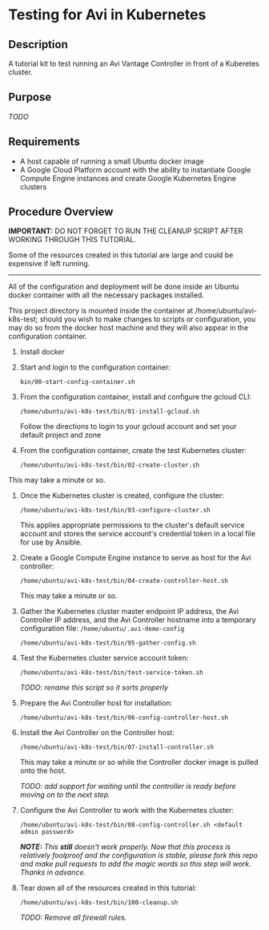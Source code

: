 # Testing for Avi in Kubernetes

## Description

A tutorial kit to test running an Avi Vantage Controller in front of a Kuberetes cluster.

## Purpose

*TODO* 

## Requirements
* A host capable of running a small Ubuntu docker image
* A Google Cloud Platform account with the ability to instantiate Google Compute Engine instances and create Google 
  Kubernetes Engine clusters

## Procedure Overview

**IMPORTANT:** DO NOT FORGET TO RUN THE CLEANUP SCRIPT AFTER WORKING THROUGH THIS TUTORIAL.

Some of the resources created in this tutorial are large and could be expensive if left running.

--- 

All of the configuration and deployment will be done inside an Ubuntu docker container with all the necessary
packages installed. 

This project directory is mounted inside the container at /home/ubuntu/avi-k8s-test; should you
wish to make changes to scripts or configuration, you may do so from the docker host machine and they will also appear
in the configuration container. 

1. Install docker

1. Start and login to the configuration container: 
  
    ``bin/00-start-config-container.sh`` 

1. From the configuration container, install and configure the gcloud CLI:
  
    ``/home/ubuntu/avi-k8s-test/bin/01-install-gcloud.sh``

   Follow the directions to login to your gcloud account and set your default project and zone

1. From the configuration container, create the test Kubernetes cluster:
  
    ``/home/ubuntu/avi-k8s-test/bin/02-create-cluster.sh``

  This may take a minute or so.

1. Once the Kubernetes cluster is created, configure the cluster:

    ``/home/ubuntu/avi-k8s-test/bin/03-configure-cluster.sh``
   
   This applies appropriate permissions to the cluster's default service account and stores the service account's
   credential token in a local file for use by Ansible.

1. Create a Google Compute Engine instance to serve as host for the Avi controller:
  
    ``/home/ubuntu/avi-k8s-test/bin/04-create-controller-host.sh``
    
   This may take a minute or so.
   
1. Gather the Kubernetes cluster master endpoint IP address, the Avi Controller IP address, and the Avi Controller
hostname into a temporary configuration file: ``/home/ubuntu/.avi-demo-config``  

    ``/home/ubuntu/avi-k8s-test/bin/05-gather-config.sh``
    
1. Test the Kubernetes cluster service account token:

    ``/home/ubuntu/avi-k8s-test/bin/test-service-token.sh``
    
    *TODO: rename this script so it sorts properly*
    
1. Prepare the Avi Controller host for installation:

    ``/home/ubuntu/avi-k8s-test/bin/06-config-controller-host.sh``

1. Install the Avi Controller on the Controller host:

    ``/home/ubuntu/avi-k8s-test/bin/07-install-controller.sh``
    
   This may take a minute or so while the Controller docker image is pulled onto the host.
   
   *TODO: add support for waiting until the controller is ready before moving on to the next step.* 

1. Configure the Avi Controller to work with the Kubernetes cluster:

    ``/home/ubuntu/avi-k8s-test/bin/08-config-controller.sh <default admin password>``
    
   ***NOTE:** This **still** doesn't work properly. Now that this process is relatively foolproof and the configuration
   is stable, please fork this repo and make pull requests to add the magic words so this step will work. Thanks in advance.*
   
1. Tear down all of the resources created in this tutorial:

    ``/home/ubuntu/avi-k8s-test/bin/100-cleanup.sh``
    
   *TODO: Remove all firewall rules.*